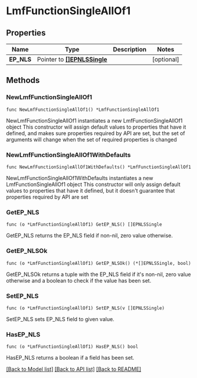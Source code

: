 # LmfFunctionSingleAllOf1

## Properties

Name | Type | Description | Notes
------------ | ------------- | ------------- | -------------
**EP_NLS** | Pointer to [**[]EPNLSSingle**](EPNLSSingle.md) |  | [optional] 

## Methods

### NewLmfFunctionSingleAllOf1

`func NewLmfFunctionSingleAllOf1() *LmfFunctionSingleAllOf1`

NewLmfFunctionSingleAllOf1 instantiates a new LmfFunctionSingleAllOf1 object
This constructor will assign default values to properties that have it defined,
and makes sure properties required by API are set, but the set of arguments
will change when the set of required properties is changed

### NewLmfFunctionSingleAllOf1WithDefaults

`func NewLmfFunctionSingleAllOf1WithDefaults() *LmfFunctionSingleAllOf1`

NewLmfFunctionSingleAllOf1WithDefaults instantiates a new LmfFunctionSingleAllOf1 object
This constructor will only assign default values to properties that have it defined,
but it doesn't guarantee that properties required by API are set

### GetEP_NLS

`func (o *LmfFunctionSingleAllOf1) GetEP_NLS() []EPNLSSingle`

GetEP_NLS returns the EP_NLS field if non-nil, zero value otherwise.

### GetEP_NLSOk

`func (o *LmfFunctionSingleAllOf1) GetEP_NLSOk() (*[]EPNLSSingle, bool)`

GetEP_NLSOk returns a tuple with the EP_NLS field if it's non-nil, zero value otherwise
and a boolean to check if the value has been set.

### SetEP_NLS

`func (o *LmfFunctionSingleAllOf1) SetEP_NLS(v []EPNLSSingle)`

SetEP_NLS sets EP_NLS field to given value.

### HasEP_NLS

`func (o *LmfFunctionSingleAllOf1) HasEP_NLS() bool`

HasEP_NLS returns a boolean if a field has been set.


[[Back to Model list]](../README.md#documentation-for-models) [[Back to API list]](../README.md#documentation-for-api-endpoints) [[Back to README]](../README.md)


